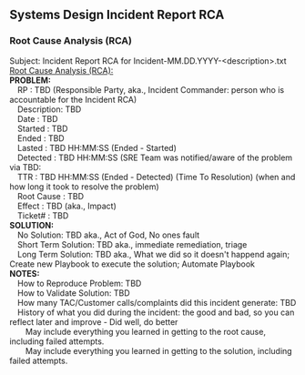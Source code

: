 
## Systems Design Incident Report RCA

### Root Cause Analysis (RCA)

Subject: Incident Report RCA for Incident-MM.DD.YYYY-\<description\>.txt<br>
[Root Cause Analysis (RCA):](https://en.wikipedia.org/wiki/Root_cause_analysis)<br>
  **PROBLEM:**<br>
  &ensp;&ensp;RP         : TBD (Responsible Party, aka., Incident Commander: person who is accountable for the Incident RCA)<br>
  &ensp;&ensp;Description: TBD<br>
  &ensp;&ensp;Date       : TBD<br>
  &ensp;&ensp;Started    : TBD<br>
  &ensp;&ensp;Ended      : TBD<br>
  &ensp;&ensp;Lasted     : TBD HH:MM:SS (Ended - Started)<br>
  &ensp;&ensp;Detected   : TBD HH:MM:SS (SRE Team was notified/aware of the problem via TBD:<br>
  &ensp;&ensp;TTR        : TBD HH:MM:SS (Ended - Detected) (Time To Resolution) (when and how long it took to resolve the problem)<br>
  &ensp;&ensp;Root Cause : TBD<br>
  &ensp;&ensp;Effect     : TBD (aka., Impact)<br>
  &ensp;&ensp;Ticket#    : TBD<br> 
  **SOLUTION:**<br>
  &ensp;&ensp;No Solution: TBD aka., Act of God, No ones fault<br>
  &ensp;&ensp;Short Term Solution: TBD aka., immediate remediation, triage<br>
  &ensp;&ensp;Long  Term Solution: TBD aka., What we did so it doesn't happend again; Create new Playbook to execute the solution; Automate Playbook<br>
  **NOTES:**<br>
  &ensp;&ensp;How to Reproduce Problem: TBD<br>
  &ensp;&ensp;How to Validate Solution: TBD<br>
  &ensp;&ensp;How many TAC/Customer calls/complaints did this incident generate: TBD<br>
  &ensp;&ensp;History of what you did during the incident: the good and bad, so you can reflect later and improve - Did well, do better<br>
  &ensp;&ensp;&ensp;&ensp;May include everything you learned in getting to the root cause, including failed attempts.<br>
  &ensp;&ensp;&ensp;&ensp;May include everything you learned in getting to the solution, including failed attempts.<br>


